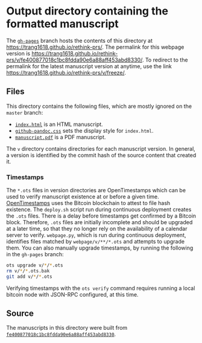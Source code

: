 # Output directory containing the formatted manuscript

The [`gh-pages`](https://github.com/trang1618/rethink-prs/tree/gh-pages) branch hosts the contents of this directory at https://trang1618.github.io/rethink-prs/.
The permalink for this webpage version is https://trang1618.github.io/rethink-prs/v/fe400877018c1bc8fdda90e6a88aff453abd8330/.
To redirect to the permalink for the latest manuscript version at anytime, use the link https://trang1618.github.io/rethink-prs/v/freeze/.

## Files

This directory contains the following files, which are mostly ignored on the `master` branch:

+ [`index.html`](index.html) is an HTML manuscript.
+ [`github-pandoc.css`](github-pandoc.css) sets the display style for `index.html`.
+ [`manuscript.pdf`](manuscript.pdf) is a PDF manuscript.

The `v` directory contains directories for each manuscript version.
In general, a version is identified by the commit hash of the source content that created it.

### Timestamps

The `*.ots` files in version directories are OpenTimestamps which can be used to verify manuscript existence at or before a given time.
[OpenTimestamps](https://opentimestamps.org/) uses the Bitcoin blockchain to attest to file hash existence.
The `deploy.sh` script run during continuous deployment creates the `.ots` files.
There is a delay before timestamps get confirmed by a Bitcoin block.
Therefore, `.ots` files are initially incomplete and should be upgraded at a later time, so that they no longer rely on the availability of a calendar server to verify.
`webpage.py`, which is run during continuous deployment, identifies files matched by `webpage/v/**/*.ots` and attempts to upgrade them.
You can also manually upgrade timestamps, by running the following in the `gh-pages` branch:

```sh
ots upgrade v/*/*.ots
rm v/*/*.ots.bak
git add v/*/*.ots
```

Verifying timestamps with the `ots verify` command requires running a local bitcoin node with JSON-RPC configured, at this time.

## Source

The manuscripts in this directory were built from
[`fe400877018c1bc8fdda90e6a88aff453abd8330`](https://github.com/trang1618/rethink-prs/commit/fe400877018c1bc8fdda90e6a88aff453abd8330).
